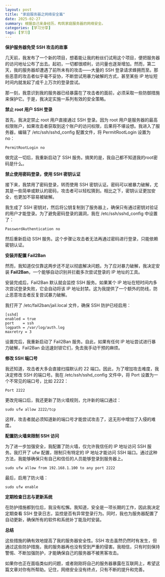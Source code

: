 ```yaml
---
layout: post
title: "家庭服务器之网络安全篇"
date: 2025-02-27
summary: 根据自己亲身经历，构筑家庭服务器的网络安全。
categories: [学习分享]
tags: [学习]
---
```


**保护服务器免受 SSH 攻击的故事**



几天前，我发布了一个新的项目，想着能让我的粉丝们试用这个项目，便把服务器的访问地址公布了出去。起初，一切都很顺利，访问量也逐渐增加。然而，第二天，我的服务器却遭遇了前所未有的攻击——大量的 SSH 登录请求蜂拥而至。那些恶意的攻击者似乎毫不妥协，不断尝试用暴力破解的方式，甚至某些 IP 地址短时间内就发起了成千上万次的登录尝试。

那一刻，我意识到我的服务器已经暴露在了攻击者的面前，必须采取一些防御措施来保护它。于是，我决定实施一系列有效的安全策略。

**禁止 root 用户 SSH 登录**

首先，我决定禁止 root 用户直接通过 SSH 登录。因为 root 用户是服务器的最高权限账户，如果攻击者获取到这个账户的访问权限，后果将不堪设想。我进入了服务器，编辑了 /etc/ssh/sshd_config 配置文件，将 PermitRootLogin 设置为 no：

```
PermitRootLogin no
```

做完这一切后，我重新启动了 SSH 服务。搞笑的是，我自己都不知道我的root密码是什么。

**禁止使用密码登录，使用 SSH 密钥认证**

接下来，我禁用了密码登录，转而使用 SSH 密钥认证。密码可以被暴力破解，尤其是一些简单或默认的密码，攻击者可以轻松猜到。相比之下，密钥认证更加安全，也更加不容易被破解。

我生成了 SSH 密钥对，然后将公钥复制到了服务器上，确保只有通过密钥对验证的用户才能登录。为了避免密码登录的漏洞，我在 /etc/ssh/sshd_config 中设置了：

```
PasswordAuthentication no
```

然后重新启动 SSH 服务。这个步骤让攻击者无法再通过密码进行登录，只能依赖密钥认证。

**安装并配置 Fail2Ban**

然而，我知道仅仅靠这两步还不足以彻底解决问题。为了应对暴力破解，我决定安装 **Fail2Ban**，一个能够自动识别并拦截多次尝试登录的 IP 地址的工具。

安装完成后，Fail2Ban 默认就会监控 SSH 服务。如果某个 IP 地址在短时间内多次尝试登录失败，它会自动将该 IP 地址封禁。这为我提供了一个额外的防线，防止恶意攻击者反复尝试暴力破解。

我打开了 /etc/fail2ban/jail.local 文件，确保 SSH 防护已经启用：

```
[sshd]
enabled = true
port    = ssh
logpath = /var/log/auth.log
maxretry = 3
```

设置完后，我重新启动了 Fail2Ban 服务。自此，如果有任何 IP 地址尝试进行暴力破解，Fail2Ban 会迅速封锁它们，免去我手动干预的麻烦。



**修改 SSH 端口号**

我还知道，攻击者大多会直接扫描默认的 22 端口。因此，为了增加攻击难度，我决定修改 SSH 的端口号。我在 /etc/ssh/sshd_config 文件中，将 Port 设置为一个不常见的端口号，比如 2222：

```
Port 2222
```

更改完端口后，我还更新了防火墙规则，允许新的端口通过：

```
sudo ufw allow 2222/tcp
```

这样，攻击者就必须知道新的端口号才能尝试攻击了，这无形中增加了入侵的难度。



**配置防火墙来限制 SSH 访问**

为了进一步加强安全，我配置了防火墙，仅允许我信任的 IP 地址访问 SSH 服务。我打开了 ufw 配置，限制只有特定的 IP 地址才能访问 SSH 端口。通过这种方法，我能够确保只有自己和信任的人员能够登录到服务器上。

```
sudo ufw allow from 192.168.1.100 to any port 2222
```

最后，启用了防火墙：

```
sudo ufw enable
```

**定期检查日志与更新系统**

在防护措施都到位后，我没有松懈。我知道，安全是一项长期的工作，因此我决定定期查看 SSH 登录日志，监控是否有异常登录行为。同时，我也为服务器配置了自动更新，确保所有的软件和系统补丁能及时安装。

**总结**

这些措施的确有效地提高了我的服务器安全性。SSH 攻击虽然仍然时有发生，但通过这些防护措施，我的服务器再也没有受到严重的侵害。我相信，只有时刻保持警惕、不断加强防护，才能确保自己的服务器不被黑客攻击。

如果你也正在面临类似的问题，或者刚刚将自己的服务器暴露在互联网上，希望这篇文章对你有所帮助。记住，网络安全没有终点，只有不断的提升和完善。

